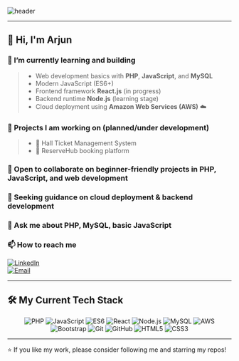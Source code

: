 ![header](https://capsule-render.vercel.app/api?type=waving&color=gradient&height=160&section=header&text=Hello%20World!%20I'm%20Arjun%20👋&fontSize=48&animation=fadeIn&fontColor=ffffff&fontWeight=700&background=0a64ad,0054a6)

---

## 👋 Hi, I'm **Arjun**

### 🔭 I’m currently learning and building  
> - Web development basics with **PHP**, **JavaScript**, and **MySQL**  
> - Modern JavaScript (ES6+)  
> - Frontend framework **React.js** (in progress)  
> - Backend runtime **Node.js** (learning stage)  
> - Cloud deployment using **Amazon Web Services (AWS)** ☁️  

### 🌱 Projects I am working on (planned/under development)  
> - 🎫 Hall Ticket Management System  
> - 📅 ReserveHub booking platform  

### 👯 Open to collaborate on beginner-friendly projects in PHP, JavaScript, and web development  

### 🤔 Seeking guidance on cloud deployment & backend development  

### 💬 Ask me about PHP, MySQL, basic JavaScript 

### 📫 How to reach me  
[![LinkedIn](https://img.shields.io/badge/-LinkedIn-0077B5?style=flat-square&logo=linkedin&logoColor=white&link=https://linkedin.com/in/arjun)](https://in.linkedin.com/in/arjunps-)  
[![Email](https://img.shields.io/badge/-Email-D14836?style=flat-square&logo=gmail&logoColor=white&link=mailto:arjun.email@example.com)](mailto:arjunps540@gmail.com)  

---

## 🛠️ My Current Tech Stack

<p align="center">
  <img alt="PHP" src="https://img.shields.io/badge/PHP-777BB4?style=for-the-badge&logo=php&logoColor=white" />
  <img alt="JavaScript" src="https://img.shields.io/badge/JavaScript-F7DF1E?style=for-the-badge&logo=javascript&logoColor=black" />
  <img alt="ES6" src="https://img.shields.io/badge/ES6-0099FF?style=for-the-badge&logo=javascript&logoColor=white" />
  <img alt="React" src="https://img.shields.io/badge/React-61DAFB?style=for-the-badge&logo=react&logoColor=black" />
  <img alt="Node.js" src="https://img.shields.io/badge/Node.js-339933?style=for-the-badge&logo=node.js&logoColor=white" />
  <img alt="MySQL" src="https://img.shields.io/badge/MySQL-4479A1?style=for-the-badge&logo=mysql&logoColor=white" />
  <img alt="AWS" src="https://img.shields.io/badge/AWS-FF9900?style=for-the-badge&logo=amazonaws&logoColor=white" />
  <img alt="Bootstrap" src="https://img.shields.io/badge/Bootstrap-563D7C?style=for-the-badge&logo=bootstrap&logoColor=white" />
  <img alt="Git" src="https://img.shields.io/badge/Git-F05032?style=for-the-badge&logo=git&logoColor=white" />
  <img alt="GitHub" src="https://img.shields.io/badge/GitHub-181717?style=for-the-badge&logo=github&logoColor=white" />
  <img alt="HTML5" src="https://img.shields.io/badge/HTML5-E34F26?style=for-the-badge&logo=html5&logoColor=white" />
  <img alt="CSS3" src="https://img.shields.io/badge/CSS3-1572B6?style=for-the-badge&logo=css3&logoColor=white" />
</p>

---

⭐ If you like my work, please consider following me and starring my repos!

